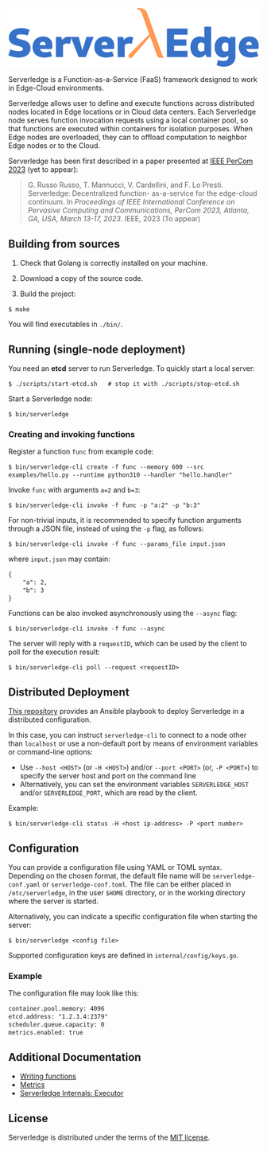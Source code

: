 ![ServerlEdge](docs/logo.png)

Serverledge is a Function-as-a-Service (FaaS) framework designed to
work in Edge-Cloud environments.

Serverledge allows user to define and execute functions across
distributed nodes located in Edge locations or in Cloud data centers.
Each Serverledge node serves function invocation requests using a local
container pool, so that functions are executed within containers for isolation purposes.
When Edge nodes are overloaded, they can to offload computation
to neighbor Edge nodes or to the Cloud.

Serverledge has been first described in a paper presented at [IEEE PerCom 2023](https://www.percom.org/)
(yet to appear):

> G. Russo Russo, T. Mannucci, V. Cardellini, and F. Lo Presti. Serverledge: Decentralized function-
> as-a-service for the edge-cloud continuum. In *Proceedings of IEEE International Conference on
> Pervasive Computing and Communications, PerCom 2023, Atlanta, GA, USA, March 13-17,
> 2023*. IEEE, 2023 (To appear)



## Building from sources

1. Check that Golang is correctly installed on your machine.

1. Download a copy of the source code.

1. Build the project:

```
$ make
```

You will find executables in `./bin/`.

## Running (single-node deployment)

You need an **etcd** server to run Serverledge. To quickly start a local
server:

	$ ./scripts/start-etcd.sh   # stop it with ./scripts/stop-etcd.sh

Start a Serverledge node:

	$ bin/serverledge

### Creating and invoking functions

Register a function `func` from example code:

	$ bin/serverledge-cli create -f func --memory 600 --src examples/hello.py --runtime python310 --handler "hello.handler" 

Invoke `func` with arguments `a=2` and `b=3`:

	$ bin/serverledge-cli invoke -f func -p "a:2" -p "b:3"

For non-trivial inputs, it is recommended to specify function arguments through a
JSON file, instead of using the `-p` flag, as follows:

	$ bin/serverledge-cli invoke -f func --params_file input.json

where `input.json` may contain:

	{
		"a": 2,
		"b": 3
	}

Functions can be also invoked asynchronously using the `--async` flag:

	$ bin/serverledge-cli invoke -f func --async

The server will reply with a `requestID`, which can be used by the client to
poll for the execution result:

	$ bin/serverledge-cli poll --request <requestID>


## Distributed Deployment

[This repository](https://github.com/grussorusso/serverledge-deploy) provides an
Ansible playbook to deploy Serverledge in a distributed configuration.

In this case, you can instruct `serverledge-cli` to
connect to a node other than `localhost` or use a non-default port
by means of environment variables or command-line options:

- Use `--host <HOST>` (or `-H <HOST>`) and/or `--port <PORT>` (or, `-P <PORT>`)
to specify the server
host and port on the command line
- Alternatively, you can set the environment variables
`SERVERLEDGE_HOST` and/or `SERVERLEDGE_PORT`, which are read by the client.

Example:
 
    $ bin/serverledge-cli status -H <host ip-address> -P <port number>

## Configuration

You can provide a configuration file using YAML or TOML syntax. Depending on the
chosen format, the default file name will be `serverledge-conf.yaml` or
`serverledge-conf.toml`. The file can be either placed in `/etc/serverledge`,
in the user `$HOME` directory, or in the working directory where the server is
started.

Alternatively, you can indicate a specific configuration file when starting the
server:

	$ bin/serverledge <config file>

Supported configuration keys are defined in `internal/config/keys.go`.

### Example

The configuration file may look like this:

	container.pool.memory: 4096
	etcd.address: "1.2.3.4:2379"
	scheduler.queue.capacity: 0
	metrics.enabled: true


## Additional Documentation


 - [Writing functions](./docs/writing-functions.md)
 - [Metrics](./docs/metrics.md)
 - [Serverledge Internals: Executor](./docs/executor.md)


## License

Serverledge is distributed under the terms of the [MIT
license](https://github.com/grussorusso/serverledge/blob/master/LICENSE.txt).
